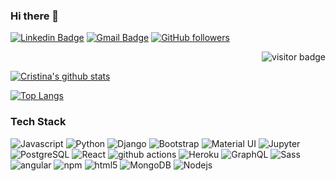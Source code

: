 ### Hi there 👋

[![Linkedin Badge](https://img.shields.io/badge/-crnguyen-blue?style=flat-square&logo=Linkedin&logoColor=white&link=https://www.linkedin.com/in/cristinanguyen/)](https://www.linkedin.com/in/cristinanguyen/) [![Gmail Badge](https://img.shields.io/badge/-c.nguyen0994@gmail.com-c14438?style=flat-square&logo=Gmail&logoColor=white&link=mailto:c.nguyen0994@gmail.com)](mailto:c.nguyen0994@gmail.com) [![GitHub followers](https://img.shields.io/github/followers/crnguyen?label=Follow&style=social)](https://github.com/crnguyen/?tab=follow) 

<p  align="right"><img src="https://visitor-badge.laobi.icu/badge?page_id=crnguyen" alt="visitor badge"/></p>

<!--
**crnguyen/crnguyen** is a ✨ _special_ ✨ repository because its `README.md` (this file) appears on your GitHub profile.

Here are some ideas to get you started:

- 🔭 I’m currently working on ...
- 🌱 I’m currently learning ...
- 👯 I’m looking to collaborate on ...
- 🤔 I’m looking for help with ...
- 💬 Ask me about ...
- 📫 How to reach me: ...
- 😄 Pronouns: ...
- ⚡ Fun fact: ...
-->

[![Cristina's github stats](https://github-readme-stats.vercel.app/api?username=crnguyen&show_icons=true&include_all_commits=true&count_private=true&theme=radical)](https://github.com/crnguyen/github-readme-stats)

[![Top Langs](https://github-readme-stats.vercel.app/api/top-langs/?username=crnguyen&layout=compact&theme=radical)](https://github.com/crnguyen/github-readme-stats)

<h3>Tech Stack</h3>
<p>
  <img alt="Javascript" src="https://img.shields.io/badge/-JavaScript-black?style=flat-square&logo=javascript" />
  <img alt="Python" src="https://img.shields.io/badge/-Python3-black?style=flat-square&logo=Python" />
  <img alt="Django" src="https://img.shields.io/badge/-Django-darkgreen?style=flat-square&logo=django" />
  <img alt="Bootstrap" src="https://img.shields.io/badge/-Bootstrap-563D7C?style=flat-square&logo=bootstrap" />
  <img alt="Material UI" src="https://img.shields.io/badge/-Material_UI-0081CB?style=flat-square&logo=material-ui" />
  <img alt="Jupyter" src="https://img.shields.io/badge/-Jupyter-black?style=flat-square&logo=jupyter" />
  <img alt="PostgreSQL" src="https://img.shields.io/badge/-PostgreSQL-336791?style=flat-square&logo=postgresql" />
  <img alt="React" src="https://img.shields.io/badge/-React-45b8d8?style=flat-square&logo=react&logoColor=white" />
  <img alt="github actions" src="https://img.shields.io/badge/-Github_Actions-2088FF?style=flat-square&logo=github-actions&logoColor=white" />
  <img alt="Heroku" src="https://img.shields.io/badge/-Heroku-430098?style=flat-square&logo=heroku&logoColor=white" />
  <img alt="GraphQL" src="https://img.shields.io/badge/-GraphQL-E10098?style=flat-square&logo=graphql&logoColor=white" />
  <img alt="Sass" src="https://img.shields.io/badge/-Sass-CC6699?style=flat-square&logo=sass&logoColor=white" />
  <img alt="angular" src="https://img.shields.io/badge/-Angular-DD0031?style=flat-square&logo=angular&logoColor=white" />
  <img alt="npm" src="https://img.shields.io/badge/-NPM-CB3837?style=flat-square&logo=npm&logoColor=white" />
  <img alt="html5" src="https://img.shields.io/badge/-HTML5-E34F26?style=flat-square&logo=html5&logoColor=white" />
  <img alt="MongoDB" src="https://img.shields.io/badge/-MongoDB-13aa52?style=flat-square&logo=mongodb&logoColor=white" />
  <img alt="Nodejs" src="https://img.shields.io/badge/-Nodejs-43853d?style=flat-square&logo=Node.js&logoColor=white" />
</p>
